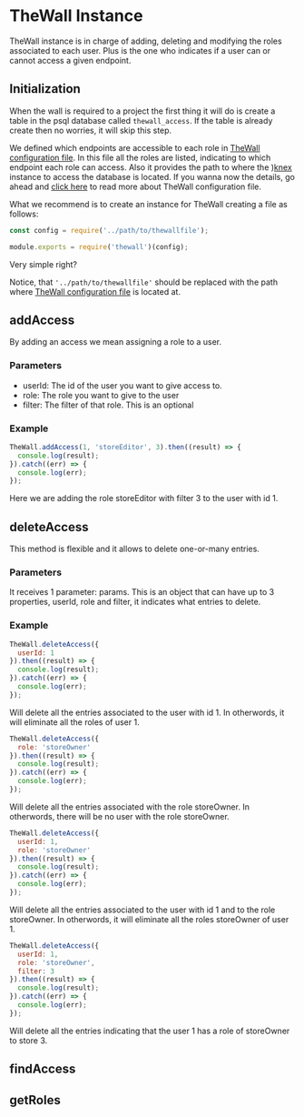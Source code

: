 # TheWall Instance

TheWall instance is in charge of adding, deleting and modifying the roles associated to each user. Plus is the one who indicates if a user can or cannot access a given endpoint.


## Initialization

When the wall is required to a project the first thing it will do is create a table in the psql database called `thewall_access`. If the table is already create then no worries, it will skip this step.

We defined which endpoints are accessible to each role in [TheWall configuration file](the-file.html). In this file all the roles are listed, indicating to which endpoint each role can access. Also it provides the path to where the )[knex](https://knexjs.org/) instance to access the database is located. If you wanna now the details, go ahead and [click here](the-file.html) to read more about TheWall configuration file.

 What we recommend is to create an instance for TheWall creating a file as follows:

```javascript
const config = require('../path/to/thewallfile');

module.exports = require('thewall')(config);
```

Very simple right?

Notice, that `'../path/to/thewallfile'` should be replaced with the path where [TheWall configuration file](the-file.html) is located at.

## addAccess

By adding an access we mean assigning a role to a user.

### Parameters

  * userId: The id of the user you want to give access to.
  * role: The role you want to give to the user
  * filter: The filter of that role. This is an optional 


### Example


```javascript
TheWall.addAccess(1, 'storeEditor', 3).then((result) => {
  console.log(result);
}).catch((err) => {
  console.log(err);
});
```

Here we are adding the role storeEditor with filter 3 to the user with id 1.

## deleteAccess

This method is flexible and it allows to delete one-or-many entries.

### Parameters

It receives 1 parameter: params. This is an object that can have up to 3 properties, userId, role and filter, it indicates what entries to delete. 

### Example

```javascript
TheWall.deleteAccess({
  userId: 1
}).then((result) => {
  console.log(result);
}).catch((err) => {
  console.log(err);
});
```

Will delete all the entries associated to the user with id 1. In otherwords, it will eliminate all the roles of user 1.

```javascript
TheWall.deleteAccess({
  role: 'storeOwner'
}).then((result) => {
  console.log(result);
}).catch((err) => {
  console.log(err);
});
```

Will delete all the entries associated with the role storeOwner. In otherwords, there will be no user with the role storeOwner.

```javascript
TheWall.deleteAccess({
  userId: 1,
  role: 'storeOwner'
}).then((result) => {
  console.log(result);
}).catch((err) => {
  console.log(err);
});
```

Will delete all the entries associated to the user with id 1 and to the role storeOwner. In otherwords, it will eliminate all the roles storeOwner of user 1.


```javascript
TheWall.deleteAccess({
  userId: 1,
  role: 'storeOwner',
  filter: 3
}).then((result) => {
  console.log(result);
}).catch((err) => {
  console.log(err);
});
```

Will delete all the entries indicating that the user 1 has a role of storeOwner to store 3.


## findAccess

## getRoles 
